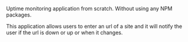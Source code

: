 Uptime monitoring application from scratch. Without using any NPM packages.

This application allows users to enter an url of a site and it will notify the user if the url is down or up or when it changes.
